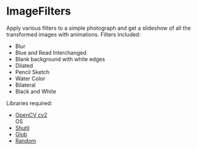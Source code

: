 # ImageFilters

Apply various filters to a simple photograph and get a slideshow of all the transformed images with animations.
Filters included:
<ul>
  <li>Blur</li>
  <li>Blue and Read Interchanged</li>
  <li>Blank background with white edges</li>
  <li>Dilated</li>
  <li>Pencil Sketch</li>
  <li>Water Color</li>
  <li>Bilateral</li>
  <li>Black and White</li>
</ul>

Libraries required:
<ul>
  <li><a href="https://pypi.org/project/opencv-python/">OpenCV cv2</a></li>
  <li<a href="#">OS</a></li>
  <li><a href="https://pypi.org/project/pytest-shutil/">Shutil</a></li>
  <li><a href="https://pypi.org/project/glob2">Glob</a></li>
  <li><a href="https://pypi.org/project/random2">Random</a></link>
